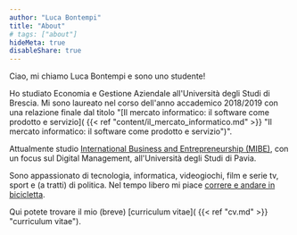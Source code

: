 ```yaml
---
author: "Luca Bontempi"
title: "About"
# tags: ["about"]
hideMeta: true
disableShare: true
---
```


Ciao, mi chiamo Luca Bontempi e sono uno studente!

Ho studiato Economia e Gestione Aziendale all'Università degli Studi di Brescia. Mi sono laureato nel corso dell'anno accademico 2018/2019 con una relazione finale dal titolo "[Il mercato informatico: il software come prodotto e servizio]( {{< ref "content/il_mercato_informatico.md" >}} "Il mercato informatico: il software come prodotto e servizio")".

Attualmente studio [International Business and Entrepreneurship (MIBE)](https://mibe.unipv.it/), con un focus sul Digital Management, all'Università degli Studi di Pavia.

Sono appassionato di tecnologia, informatica, videogiochi, film e serie tv, sport e (a tratti) di politica. Nel tempo libero mi piace [correre e andare in bicicletta](https://www.strava.com/athletes/4403103).

Qui potete trovare il mio (breve) [curriculum vitae]( {{< ref "cv.md" >}} "curriculum vitae").